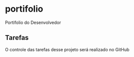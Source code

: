 # portifolio
Portifolio do Desenvolvedor

## Tarefas

O controle das tarefas desse projeto será realizado no GitHub